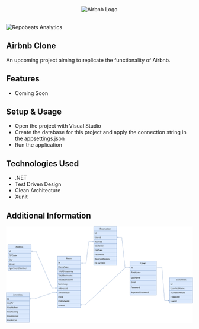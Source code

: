 <div align="center"> 
  <img src="https://upload.wikimedia.org/wikipedia/commons/thumb/6/69/Airbnb_Logo_B%C3%A9lo.svg/2560px-Airbnb_Logo_B%C3%A9lo.svg.png" width="300" alt="Airbnb Logo"/>
</div>

<br /> 

![Repobeats Analytics](https://repobeats.axiom.co/api/embed/c111c6557567817dcc0e5bc20cd8b572cc3859af.svg "Repobeats Analytics Image")

## Airbnb Clone
An upcoming project aiming to replicate the functionality of Airbnb.

## Features
- Coming Soon

## Setup & Usage
- Open the project with Visual Studio
- Create the database for this project and apply the connection string in the appsettings.json
- Run the application

## Technologies Used
- .NET
- Test Driven Design
- Clean Architecture
- Xunit
  
## Additional Information

![System Diagram](https://github.com/h4rdPL/airbnb/blob/main/diagram.svg)
